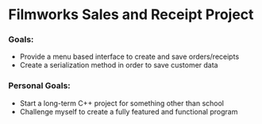 # Filmworks Sales and Receipt Project


### Goals:
- Provide a menu based interface to create and save orders/receipts
- Create a serialization method in order to save customer data

### Personal Goals:
- Start a long-term C++ project for something other than school
- Challenge myself to create a fully featured and functional program
